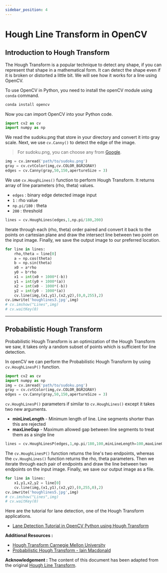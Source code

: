 ```yaml
---
sidebar_position: 4
---
```

# Hough Line Transform in OpenCV

## Introduction to Hough Transform

The Hough Transform is a popular technique to detect any shape, if you can represent that shape in a mathematical form. It can detect the shape even if it is broken or distorted a little bit. We will see how it works for a line using OpenCV. 

To use OpenCV in Python, you need to install the openCV module using `conda` command.

```bash
conda install opencv
```
Now you can import OpenCV into your Python code.

```python
import cv2 as cv
import numpy as np
```

We read the sudoku.png that store in your directory and convert it into gray scale. Next, we use `cv.Canny()` to detect the edge of the image.

> For sudoku.png, you can choose any from [Google](https://www.google.com/search?q=sudoku+opencv&tbm=isch&ved=2ahUKEwiFncf3wrv4AhX6hNgFHcBeD6kQ2-cCegQIABAA&oq=sudoku+opencv&gs_lcp=CgNpbWcQAzIFCAAQgAQyBQgAEIAEMgYIABAeEAg6CAgAEIAEELEDOgQIABAeOgYIABAeEAU6BAgAEBhQ4QFYvRVg4xZoAHAAeACAAXKIAYIFkgEDNy4xmAEAoAEBqgELZ3dzLXdpei1pbWfAAQE&sclient=img&ei=2COwYoXRDPqJ4t4PwL29yAo&bih=699&biw=1440). 

```python
img = cv.imread('path/to/sudoku.png')
gray = cv.cvtColor(img,cv.COLOR_BGR2GRAY)
edges = cv.Canny(gray,50,150,apertureSize = 3)
```

We use `cv.HoughLines()` function to perform Hough Transform. It returns array of line parameters (rho, theta) values.

- `edges` : binary edge detected image input
- `1` : rho value
- `np.pi/180` : theta
- `200` : threshold

```python
lines = cv.HoughLines(edges,1,np.pi/180,200)
```

Iterate through each (rho, theta) order paired and convert it back to the points on cartesian plane and draw the intersect line between two point on the input image. Finally, we save the output image to our preferred location.

```python
for line in lines:
    rho,theta = line[0]
    a = np.cos(theta)
    b = np.sin(theta)
    x0 = a*rho
    y0 = b*rho
    x1 = int(x0 + 1000*(-b))
    y1 = int(y0 + 1000*(a))
    x2 = int(x0 - 1000*(-b))
    y2 = int(y0 - 1000*(a))
    cv.line(img,(x1,y1),(x2,y2),(0,0,255),2)
cv.imwrite('houghlines3.jpg',img)
# cv.imshow("Lines",img) 
# cv.waitKey(0)
```

---

## **Probabilistic Hough Transform**

Probabilistic Hough Transform is an optimization of the Hough Transform we saw, it takes only a random subset of points which is sufficient for line detection.

In openCV we can perform the Probabilistic Hough Transform by using `cv.HoughLinesP()` function.

```python
import cv2 as cv
import numpy as np
img = cv.imread('path/to/sudoku.png')
gray = cv.cvtColor(img,cv.COLOR_BGR2GRAY)
edges = cv.Canny(gray,50,150,apertureSize = 3)
```

`cv.HoughLinesP()` parameters if similar to `cv.HoughLines()` except it takes two new arguments.

- **minLineLength** - Minimum length of line. Line segments shorter than this are rejected
- **maxLineGap** - Maximum allowed gap between line segments to treat them as a single line

```python
lines = cv.HoughLinesP(edges,1,np.pi/180,100,minLineLength=100,maxLineGap=10)
```

The `cv.HoughLinesP()` function returns the line's two endpoints, whereas the `cv.HoughLines()` function returns the rho, theta parameters. Then we iterate through each pair of endpoints and draw the line between two endpoints on the input image. Finally, we save our output image as a file.

```python
for line in lines:
    x1,y1,x2,y2 = line[0]
    cv.line(img,(x1,y1),(x2,y2),(0,255,0),2)
cv.imwrite('houghlines5.jpg',img)
# cv.imshow("Lines",img) 
# cv.waitKey(0)
```

Here are the tutorial for lane detection, one of the Hough Transform applications.
- [Lane Detection Tutorial in OpenCV Python using Hough Transform](https://machinelearningknowledge.ai/lane-detection-tutorial-in-opencv-python-using-hough-transform/)

**Additional Resources :** 
- [Hough Transform Carnegie Mellon University](https://www.cs.cmu.edu/~16385/s17/Slides/5.3_Hough_Transform.pdf)
- [Probabilistic Hough Transform - Iain Macdonald](https://homepages.inf.ed.ac.uk/rbf/CVonline/LOCAL_COPIES/AV1011/macdonald.pdf)

**Acknowledgement :**  The content of this document has been adapted from the original [Hough Line Transform](https://docs.opencv.org/5.x/d6/d10/tutorial_py_houghlines.html).
